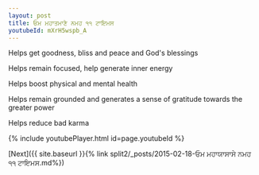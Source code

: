 ```yaml
---
layout: post
title: ਓਮ ਮਹਾਤਮਾਣੇ ਨਮਹ ੧੧ ਟਾਇਮਸ
youtubeId: mXrH5wspb_A
---
```

 
 
Helps get goodness, bliss and peace and God's blessings
 
Helps remain focused, help generate inner energy 
 
Helps boost physical and mental health 
 
Helps remain grounded and generates a sense of gratitude towards the greater power 
 
Helps reduce bad karma
 
 
 
 


{% include youtubePlayer.html id=page.youtubeId %}
 
[Next]({{ site.baseurl }}{% link  split2/_posts/2015-02-18-ਓਮ ਮਹਾਯਾਸਾਸੇ ਨਮਹ ੧੧ ਟਾਇਮਸ.md%})
 

